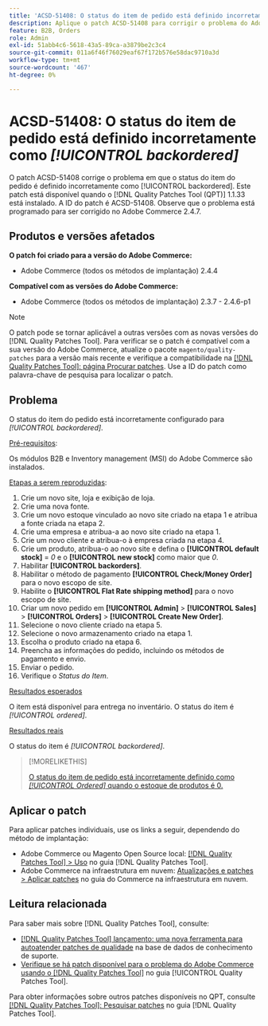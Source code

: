 ```yaml
---
title: 'ACSD-51408: O status do item de pedido está definido incorretamente como [!UICONTROL backordered]'
description: Aplique o patch ACSD-51408 para corrigir o problema do Adobe Commerce em que o status do item do pedido está incorretamente definido como [!UICONTROL backordered].
feature: B2B, Orders
role: Admin
exl-id: 51abb4c6-5618-43a5-89ca-a3879be2c3c4
source-git-commit: 011a6f46f76029eaf67f172b576e58dac9710a3d
workflow-type: tm+mt
source-wordcount: '467'
ht-degree: 0%

---
```


# ACSD-51408: O status do item de pedido está definido incorretamente como *[!UICONTROL backordered]*

O patch ACSD-51408 corrige o problema em que o status do item do pedido é definido incorretamente como [!UICONTROL backordered]. Este patch está disponível quando o [!DNL Quality Patches Tool (QPT)] 1.1.33 está instalado. A ID do patch é ACSD-51408. Observe que o problema está programado para ser corrigido no Adobe Commerce 2.4.7.

## Produtos e versões afetados

**O patch foi criado para a versão do Adobe Commerce:**

* Adobe Commerce (todos os métodos de implantação) 2.4.4

**Compatível com as versões do Adobe Commerce:**

* Adobe Commerce (todos os métodos de implantação) 2.3.7 - 2.4.6-p1

>[!NOTE]
>
>O patch pode se tornar aplicável a outras versões com as novas versões do [!DNL Quality Patches Tool]. Para verificar se o patch é compatível com a sua versão do Adobe Commerce, atualize o pacote `magento/quality-patches` para a versão mais recente e verifique a compatibilidade na [[!DNL Quality Patches Tool]: página Procurar patches](https://experienceleague.adobe.com/tools/commerce-quality-patches/index.html). Use a ID do patch como palavra-chave de pesquisa para localizar o patch.

## Problema

O status do item do pedido está incorretamente configurado para *[!UICONTROL backordered]*.

<u>Pré-requisitos</u>:

Os módulos B2B e Inventory management (MSI) do Adobe Commerce são instalados.

<u>Etapas a serem reproduzidas</u>:

1. Crie um novo site, loja e exibição de loja.
1. Crie uma nova fonte.
1. Crie um novo estoque vinculado ao novo site criado na etapa 1 e atribua a fonte criada na etapa 2.
1. Crie uma empresa e atribua-a ao novo site criado na etapa 1.
1. Crie um novo cliente e atribua-o à empresa criada na etapa 4.
1. Crie um produto, atribua-o ao novo site e defina o **[!UICONTROL default stock]** = *0* e o **[!UICONTROL new stock]** como maior que *0*.
1. Habilitar **[!UICONTROL backorders]**.
1. Habilitar o método de pagamento **[!UICONTROL Check/Money Order]** para o novo escopo de site.
1. Habilite o **[!UICONTROL Flat Rate shipping method]** para o novo escopo de site.
1. Criar um novo pedido em **[!UICONTROL Admin]** > **[!UICONTROL Sales]** > **[!UICONTROL Orders]** > **[!UICONTROL Create New Order]**.
1. Selecione o novo cliente criado na etapa 5.
1. Selecione o novo armazenamento criado na etapa 1.
1. Escolha o produto criado na etapa 6.
1. Preencha as informações do pedido, incluindo os métodos de pagamento e envio.
1. Enviar o pedido.
1. Verifique o *Status do Item*.

<u>Resultados esperados</u>

O item está disponível para entrega no inventário. O status do item é *[!UICONTROL ordered]*.

<u>Resultados reais</u>

O status do item é *[!UICONTROL backordered]*.

>[!MORELIKETHIS]
>
>[O status do item de pedido está incorretamente definido como *[!UICONTROL Ordered]* quando o estoque de produtos é 0.](/help/tools/quality-patches-tool/patches-available-in-qpt/v1-1-33/acsd-51735-order-item-status-incorrectly-set.md)

## Aplicar o patch

Para aplicar patches individuais, use os links a seguir, dependendo do método de implantação:

* Adobe Commerce ou Magento Open Source local: [[!DNL Quality Patches Tool] > Uso](/help/tools/quality-patches-tool/usage.md) no guia [!DNL Quality Patches Tool].
* Adobe Commerce na infraestrutura em nuvem: [Atualizações e patches > Aplicar patches](https://experienceleague.adobe.com/docs/commerce-cloud-service/user-guide/develop/upgrade/apply-patches.html) no guia do Commerce na infraestrutura em nuvem.

## Leitura relacionada

Para saber mais sobre [!DNL Quality Patches Tool], consulte:

* [[!DNL Quality Patches Tool] lançamento: uma nova ferramenta para autoatender patches de qualidade](https://experienceleague.adobe.com/en/docs/commerce-operations/tools/quality-patches-tool/quality-patches-tool-to-self-serve-quality-patches) na base de dados de conhecimento de suporte.
* [Verifique se há patch disponível para o problema do Adobe Commerce usando o  [!DNL Quality Patches Tool]](/help/tools/quality-patches-tool/patches-available-in-qpt/check-patch-for-magento-issue-with-magento-quality-patches.md) no guia [!UICONTROL Quality Patches Tool].


Para obter informações sobre outros patches disponíveis no QPT, consulte [[!DNL Quality Patches Tool]: Pesquisar patches](https://experienceleague.adobe.com/tools/commerce-quality-patches/index.html) no guia [!DNL Quality Patches Tool].
